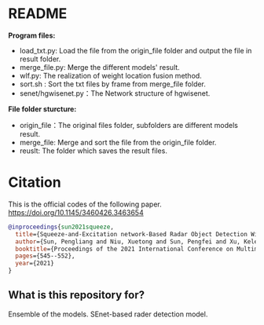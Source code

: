 # README #
**Program files:**

- load_txt.py: Load the file from the origin_file folder and output the file in result folder.
- merge_file.py: Merge the different models' result.
- wlf.py: The realization of weight location fusion method.
- sort.sh : Sort the txt files by frame from merge_file folder.
- senet/hgwisenet.py：The Network structure of hgwisenet.


**File folder sturcture:**

- origin_file：The original files folder, subfolders are different models result.
- merge_file: Merge and sort the file from the origin_file folder.
- reuslt: The folder which saves the result files.

# Citation
This is the official codes of the following paper.
https://doi.org/10.1145/3460426.3463654
```bibtex
@inproceedings{sun2021squeeze,
  title={Squeeze-and-Excitation network-Based Radar Object Detection With Weighted Location Fusion},
  author={Sun, Pengliang and Niu, Xuetong and Sun, Pengfei and Xu, Kele},
  booktitle={Proceedings of the 2021 International Conference on Multimedia Retrieval},
  pages={545--552},
  year={2021}
}
```

## What is this repository for? ##
Ensemble of the models.
SEnet-based rader detection model.
